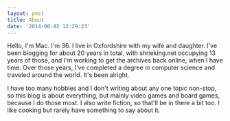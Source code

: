 ```yaml
---
layout: post
title: About
date: '2014-06-02 12:29:23'
---
```


Hello, I'm Mac. I'm 36. I live in Oxfordshire with my wife and daughter. I've been blogging for about 20 years in total, with shrieking.net occupying 13 years of those, and I'm working to get the archives back online, when I have time. Over those years, I've completed a degree in computer science and traveled around the world. It's been alright.

I have too many hobbies and I don't writing about any one topic non-stop, so this blog is about everything, but mainly video games and board games, because I do those most. I also write fiction, so that'll be in there a bit too. I like cooking but rarely have something to say about it.